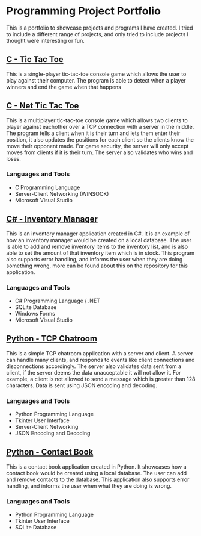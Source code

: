 
# Programming Project Portfolio

This is a portfolio to showcase projects and programs I have created. I tried to include a different range of projects, and only tried to include projects I thought were interesting or fun. 
  
## [C - Tic Tac Toe](https://github.com/tokyolatter00/Tic-Tac-Toe)

This is a single-player tic-tac-toe console game which allows the user to play against their computer. The program is able to detect when a player winners and end the game when that happens

## [C - Net Tic Tac Toe](https://github.com/tokyolatter00/Net-Tic-Tac-Toe)

This is a multiplayer tic-tac-toe console game which allows two clients to player against eachother over a TCP connection with a server in the middle. The program tells a client when it is their turn and lets them enter their position, it also updates the positions for each client so the clients know the move their opponent made. For game security, the server will only accept moves from clients if it is their turn. The server also validates who wins and loses. 

### **Languages and Tools**

- C Programming Language
- Server-Client Networking (WINSOCK)
- Microsoft Visual Studio

## [C# - Inventory Manager](https://github.com/tokyolatter00/Inventory-Manager)

This is an inventory manager application created in C#. It is an example of how an inventory manager would be created on a local database. The user is able to add and remove inventory items to the inventory list, and is also able to set the amount of that inventory item which is in stock. This program also supports error handling, and informs the user when they are doing something wrong, more can be found about this on the repository for this application. 

### **Languages and Tools**

- C# Programming Language / .NET
- SQLite Database
- Windows Forms
- Microsoft Visual Studio

## [Python - TCP Chatroom](https://github.com/tokyolatter00/Python-Chat-Room)

This is a simple TCP chatroom application with a server and client. A server can handle many clients, and responds to events like client connections and disconnections accordingly. The server also validates data sent from a client, if the server deems the data unacceptable it will not allow it. For example, a client is not allowed to send a message which is greater than 128 characters. Data is sent using JSON encoding and decoding. 

### **Languages and Tools**

- Python Programming Language
- Tkinter User Interface
- Server-Client Networking
- JSON Encoding and Decoding

## [Python - Contact Book](https://github.com/tokyolatter00/Contact-Book)

This is a contact book application created in Python. It showcases how a contact book would be created using a local database. The user can add and remove contacts to the database. This application also supports error handling, and informs the user when what they are doing is wrong.  

### **Languages and Tools**

- Python Programming Language
- Tkinter User Interface
- SQLite Database



